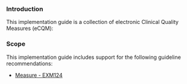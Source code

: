 ### Introduction

This implementation guide is a collection of electronic Clinical Quality Measures (eCQM):

### Scope

This implementation guide includes support for the following guideline recommendations:
* [Measure - EXM124](EXM124.html)